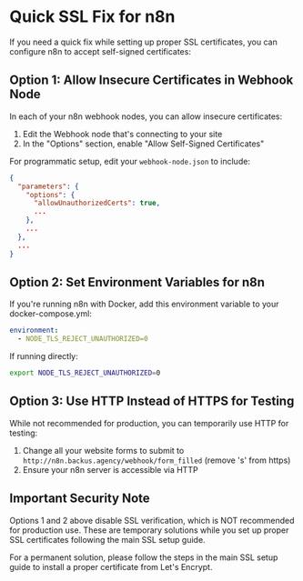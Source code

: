 # Quick SSL Fix for n8n

If you need a quick fix while setting up proper SSL certificates, you can configure n8n to accept self-signed certificates:

## Option 1: Allow Insecure Certificates in Webhook Node

In each of your n8n webhook nodes, you can allow insecure certificates:

1. Edit the Webhook node that's connecting to your site
2. In the "Options" section, enable "Allow Self-Signed Certificates"

For programmatic setup, edit your `webhook-node.json` to include:

```json
{
  "parameters": {
    "options": {
      "allowUnauthorizedCerts": true,
      ...
    },
    ...
  },
  ...
}
```

## Option 2: Set Environment Variables for n8n

If you're running n8n with Docker, add this environment variable to your docker-compose.yml:

```yaml
environment:
  - NODE_TLS_REJECT_UNAUTHORIZED=0
```

If running directly:

```bash
export NODE_TLS_REJECT_UNAUTHORIZED=0
```

## Option 3: Use HTTP Instead of HTTPS for Testing

While not recommended for production, you can temporarily use HTTP for testing:

1. Change all your website forms to submit to `http://n8n.backus.agency/webhook/form_filled` (remove 's' from https)
2. Ensure your n8n server is accessible via HTTP

## Important Security Note

Options 1 and 2 above disable SSL verification, which is NOT recommended for production use. These are temporary solutions while you set up proper SSL certificates following the main SSL setup guide.

For a permanent solution, please follow the steps in the main SSL setup guide to install a proper certificate from Let's Encrypt.